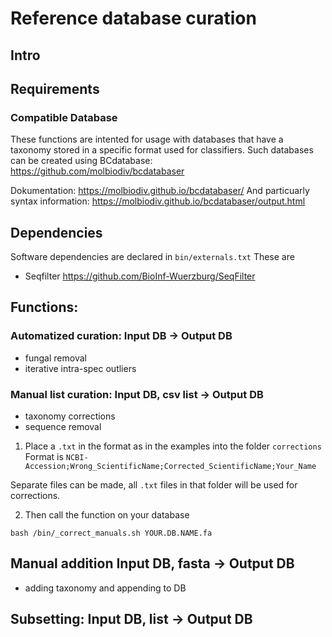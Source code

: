 # Reference database curation 

## Intro

## Requirements
### Compatible Database 
These functions are intented for usage with databases that have a taxonomy stored in a specific format used for classifiers. 
Such databases can be created using BCdatabase: https://github.com/molbiodiv/bcdatabaser

Dokumentation: https://molbiodiv.github.io/bcdatabaser/
And particuarly syntax information: https://molbiodiv.github.io/bcdatabaser/output.html

## Dependencies

Software dependencies are declared in ```bin/externals.txt```
These are 
* Seqfilter https://github.com/BioInf-Wuerzburg/SeqFilter

## Functions:

### Automatized curation: Input DB -> Output DB
* fungal removal
* iterative intra-spec outliers

### Manual list curation: Input DB, csv list -> Output DB
* taxonomy corrections
* sequence removal

1. Place a ```.txt``` in the format as in the examples into the folder ```corrections```
Format is 
```NCBI-Accession;Wrong_ScientificName;Corrected_ScientificName;Your_Name```

Separate files can be made, all ```.txt``` files in that folder will be used for corrections.

2. Then call the function on your database 
```
bash /bin/_correct_manuals.sh YOUR.DB.NAME.fa
```

## Manual addition Input DB, fasta -> Output DB
* adding taxonomy and appending to DB

## Subsetting: Input DB, list -> Output DB
